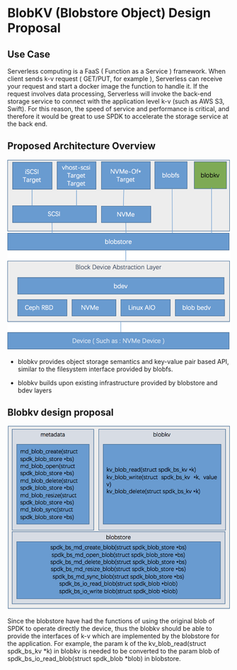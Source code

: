 # BlobKV (Blobstore Object) Design Proposal

## Use Case

Serverless computing is a FaaS ( Function as a Service ) framework.  When client sends k-v request ( GET/PUT, for example ), Serverless can receive your request and start a docker image the function to handle it. If the request involves data processing, Serverless will invoke the back-end storage service to connect with the application level k-v (such as AWS S3, Swift). For this reason, the speed of service and performance is critical, and therefore it would be great to use SPDK to accelerate the storage service at the back end.

## Proposed Architecture Overview

![SPDK BlobKV Archtecture Proposal](https://github.com/hellowaywewe/spdk/blob/spdk-objectstore/doc/blobkv.png)

- blobkv provides object storage semantics and key-value pair based API, similar to the filesystem interface provided by blobfs.

- blobkv builds upon existing infrastructure provided by blobstore and bdev layers
    
## Blobkv design proposal
![SPDK BlobKV Archtecture Proposal](https://github.com/hellowaywewe/spdk/blob/spdk-objectstore/doc/kv_api.png)

Since the blobstore have had the functions of using the original blob of SPDK to operate directly the device, thus the blobkv should be able to provide the interfaces of k-v which are implemented by the blobstore for the application. For example, the param k of the kv_blob_read(struct spdk_bs_kv *k) in blobkv is needed to be converted to the param blob of spdk_bs_io_read_blob(struct spdk_blob *blob) in blobstore. 
 

